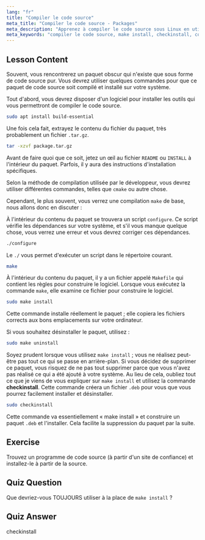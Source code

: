 ```yaml
---
lang: "fr"
title: "Compiler le code source"
meta_title: "Compiler le code source - Packages"
meta_description: "Apprenez à compiler le code source sous Linux en utilisant make, configure et checkinstall. Comprenez le processus de construction pour les utilisateurs débutants et intermédiaires."
meta_keywords: "compiler le code source, make install, checkinstall, compilation Linux, build-essential, tutoriel Linux, guide du débutant"
---
```


## Lesson Content

Souvent, vous rencontrerez un paquet obscur qui n'existe que sous forme de code source pur. Vous devrez utiliser quelques commandes pour que ce paquet de code source soit compilé et installé sur votre système.

Tout d'abord, vous devrez disposer d'un logiciel pour installer les outils qui vous permettront de compiler le code source.

```bash
sudo apt install build-essential
```

Une fois cela fait, extrayez le contenu du fichier du paquet, très probablement un fichier `.tar.gz`.

```bash
tar -xzvf package.tar.gz
```

Avant de faire quoi que ce soit, jetez un œil au fichier `README` ou `INSTALL` à l'intérieur du paquet. Parfois, il y aura des instructions d'installation spécifiques.

Selon la méthode de compilation utilisée par le développeur, vous devrez utiliser différentes commandes, telles que `cmake` ou autre chose.

Cependant, le plus souvent, vous verrez une compilation `make` de base, nous allons donc en discuter :

À l'intérieur du contenu du paquet se trouvera un script `configure`. Ce script vérifie les dépendances sur votre système, et s'il vous manque quelque chose, vous verrez une erreur et vous devrez corriger ces dépendances.

```bash
./configure
```

Le `./` vous permet d'exécuter un script dans le répertoire courant.

```bash
make
```

À l'intérieur du contenu du paquet, il y a un fichier appelé `Makefile` qui contient les règles pour construire le logiciel. Lorsque vous exécutez la commande `make`, elle examine ce fichier pour construire le logiciel.

```bash
sudo make install
```

Cette commande installe réellement le paquet ; elle copiera les fichiers corrects aux bons emplacements sur votre ordinateur.

Si vous souhaitez désinstaller le paquet, utilisez :

```bash
sudo make uninstall
```

Soyez prudent lorsque vous utilisez `make install` ; vous ne réalisez peut-être pas tout ce qui se passe en arrière-plan. Si vous décidez de supprimer ce paquet, vous risquez de ne pas tout supprimer parce que vous n'avez pas réalisé ce qui a été ajouté à votre système. Au lieu de cela, oubliez tout ce que je viens de vous expliquer sur `make install` et utilisez la commande **checkinstall**. Cette commande créera un fichier `.deb` pour vous que vous pourrez facilement installer et désinstaller.

```bash
sudo checkinstall
```

Cette commande va essentiellement « make install » et construire un paquet `.deb` et l'installer. Cela facilite la suppression du paquet par la suite.

## Exercise

Trouvez un programme de code source (à partir d'un site de confiance) et installez-le à partir de la source.

## Quiz Question

Que devriez-vous TOUJOURS utiliser à la place de `make install` ?

## Quiz Answer

checkinstall

